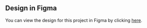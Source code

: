 
## Design in Figma

You can view the design for this project in Figma by clicking [here](https://www.figma.com/design/uARUZA4dB7cvgs0FiYKVFs/Baykar-Quiz-App-Design?node-id=204-47936&t=7h9ree84bUfPVSyD-1).

